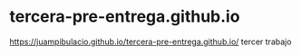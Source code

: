 # tercera-pre-entrega.github.io
https://juampibulacio.github.io/tercera-pre-entrega.github.io/
tercer trabajo
